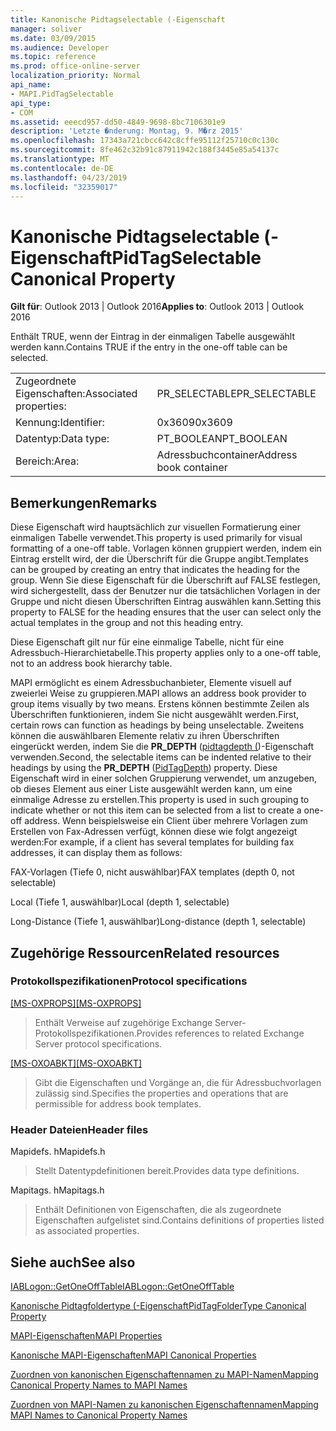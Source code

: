 ```yaml
---
title: Kanonische Pidtagselectable (-Eigenschaft
manager: soliver
ms.date: 03/09/2015
ms.audience: Developer
ms.topic: reference
ms.prod: office-online-server
localization_priority: Normal
api_name:
- MAPI.PidTagSelectable
api_type:
- COM
ms.assetid: eeecd957-dd50-4849-9698-8bc7106301e9
description: 'Letzte �nderung: Montag, 9. M�rz 2015'
ms.openlocfilehash: 17343a721cbcc642c8cffe95112f25710c0c130c
ms.sourcegitcommit: 8fe462c32b91c87911942c188f3445e85a54137c
ms.translationtype: MT
ms.contentlocale: de-DE
ms.lasthandoff: 04/23/2019
ms.locfileid: "32359017"
---
```

# <a name="pidtagselectable-canonical-property"></a><span data-ttu-id="d6ba9-103">Kanonische Pidtagselectable (-Eigenschaft</span><span class="sxs-lookup"><span data-stu-id="d6ba9-103">PidTagSelectable Canonical Property</span></span>

  
  
<span data-ttu-id="d6ba9-104">**Gilt für**: Outlook 2013 | Outlook 2016</span><span class="sxs-lookup"><span data-stu-id="d6ba9-104">**Applies to**: Outlook 2013 | Outlook 2016</span></span> 
  
<span data-ttu-id="d6ba9-105">Enthält TRUE, wenn der Eintrag in der einmaligen Tabelle ausgewählt werden kann.</span><span class="sxs-lookup"><span data-stu-id="d6ba9-105">Contains TRUE if the entry in the one-off table can be selected.</span></span> 
  
|||
|:-----|:-----|
|<span data-ttu-id="d6ba9-106">Zugeordnete Eigenschaften:</span><span class="sxs-lookup"><span data-stu-id="d6ba9-106">Associated properties:</span></span>  <br/> |<span data-ttu-id="d6ba9-107">PR_SELECTABLE</span><span class="sxs-lookup"><span data-stu-id="d6ba9-107">PR_SELECTABLE</span></span>  <br/> |
|<span data-ttu-id="d6ba9-108">Kennung:</span><span class="sxs-lookup"><span data-stu-id="d6ba9-108">Identifier:</span></span>  <br/> |<span data-ttu-id="d6ba9-109">0x3609</span><span class="sxs-lookup"><span data-stu-id="d6ba9-109">0x3609</span></span>  <br/> |
|<span data-ttu-id="d6ba9-110">Datentyp:</span><span class="sxs-lookup"><span data-stu-id="d6ba9-110">Data type:</span></span>  <br/> |<span data-ttu-id="d6ba9-111">PT_BOOLEAN</span><span class="sxs-lookup"><span data-stu-id="d6ba9-111">PT_BOOLEAN</span></span>  <br/> |
|<span data-ttu-id="d6ba9-112">Bereich:</span><span class="sxs-lookup"><span data-stu-id="d6ba9-112">Area:</span></span>  <br/> |<span data-ttu-id="d6ba9-113">Adressbuchcontainer</span><span class="sxs-lookup"><span data-stu-id="d6ba9-113">Address book container</span></span>  <br/> |
   
## <a name="remarks"></a><span data-ttu-id="d6ba9-114">Bemerkungen</span><span class="sxs-lookup"><span data-stu-id="d6ba9-114">Remarks</span></span>

<span data-ttu-id="d6ba9-115">Diese Eigenschaft wird hauptsächlich zur visuellen Formatierung einer einmaligen Tabelle verwendet.</span><span class="sxs-lookup"><span data-stu-id="d6ba9-115">This property is used primarily for visual formatting of a one-off table.</span></span> <span data-ttu-id="d6ba9-116">Vorlagen können gruppiert werden, indem ein Eintrag erstellt wird, der die Überschrift für die Gruppe angibt.</span><span class="sxs-lookup"><span data-stu-id="d6ba9-116">Templates can be grouped by creating an entry that indicates the heading for the group.</span></span> <span data-ttu-id="d6ba9-117">Wenn Sie diese Eigenschaft für die Überschrift auf FALSE festlegen, wird sichergestellt, dass der Benutzer nur die tatsächlichen Vorlagen in der Gruppe und nicht diesen Überschriften Eintrag auswählen kann.</span><span class="sxs-lookup"><span data-stu-id="d6ba9-117">Setting this property to FALSE for the heading ensures that the user can select only the actual templates in the group and not this heading entry.</span></span> 
  
<span data-ttu-id="d6ba9-118">Diese Eigenschaft gilt nur für eine einmalige Tabelle, nicht für eine Adressbuch-Hierarchietabelle.</span><span class="sxs-lookup"><span data-stu-id="d6ba9-118">This property applies only to a one-off table, not to an address book hierarchy table.</span></span> 
  
<span data-ttu-id="d6ba9-119">MAPI ermöglicht es einem Adressbuchanbieter, Elemente visuell auf zweierlei Weise zu gruppieren.</span><span class="sxs-lookup"><span data-stu-id="d6ba9-119">MAPI allows an address book provider to group items visually by two means.</span></span> <span data-ttu-id="d6ba9-120">Erstens können bestimmte Zeilen als Überschriften funktionieren, indem Sie nicht ausgewählt werden.</span><span class="sxs-lookup"><span data-stu-id="d6ba9-120">First, certain rows can function as headings by being unselectable.</span></span> <span data-ttu-id="d6ba9-121">Zweitens können die auswählbaren Elemente relativ zu ihren Überschriften eingerückt werden, indem Sie die **PR_DEPTH** ([pidtagdepth (](pidtagdepth-canonical-property.md))-Eigenschaft verwenden.</span><span class="sxs-lookup"><span data-stu-id="d6ba9-121">Second, the selectable items can be indented relative to their headings by using the **PR_DEPTH** ([PidTagDepth](pidtagdepth-canonical-property.md)) property.</span></span> <span data-ttu-id="d6ba9-122">Diese Eigenschaft wird in einer solchen Gruppierung verwendet, um anzugeben, ob dieses Element aus einer Liste ausgewählt werden kann, um eine einmalige Adresse zu erstellen.</span><span class="sxs-lookup"><span data-stu-id="d6ba9-122">This property is used in such grouping to indicate whether or not this item can be selected from a list to create a one-off address.</span></span> <span data-ttu-id="d6ba9-123">Wenn beispielsweise ein Client über mehrere Vorlagen zum Erstellen von Fax-Adressen verfügt, können diese wie folgt angezeigt werden:</span><span class="sxs-lookup"><span data-stu-id="d6ba9-123">For example, if a client has several templates for building fax addresses, it can display them as follows:</span></span> 
  
<span data-ttu-id="d6ba9-124">FAX-Vorlagen (Tiefe 0, nicht auswählbar)</span><span class="sxs-lookup"><span data-stu-id="d6ba9-124">FAX templates (depth 0, not selectable)</span></span>
  
 <span data-ttu-id="d6ba9-125">Local (Tiefe 1, auswählbar)</span><span class="sxs-lookup"><span data-stu-id="d6ba9-125">Local (depth 1, selectable)</span></span> 
  
 <span data-ttu-id="d6ba9-126">Long-Distance (Tiefe 1, auswählbar)</span><span class="sxs-lookup"><span data-stu-id="d6ba9-126">Long-distance (depth 1, selectable)</span></span> 
  
## <a name="related-resources"></a><span data-ttu-id="d6ba9-127">Zugehörige Ressourcen</span><span class="sxs-lookup"><span data-stu-id="d6ba9-127">Related resources</span></span>

### <a name="protocol-specifications"></a><span data-ttu-id="d6ba9-128">Protokollspezifikationen</span><span class="sxs-lookup"><span data-stu-id="d6ba9-128">Protocol specifications</span></span>

<span data-ttu-id="d6ba9-129">[[MS-OXPROPS]](https://msdn.microsoft.com/library/f6ab1613-aefe-447d-a49c-18217230b148%28Office.15%29.aspx)</span><span class="sxs-lookup"><span data-stu-id="d6ba9-129">[[MS-OXPROPS]](https://msdn.microsoft.com/library/f6ab1613-aefe-447d-a49c-18217230b148%28Office.15%29.aspx)</span></span>
  
> <span data-ttu-id="d6ba9-130">Enthält Verweise auf zugehörige Exchange Server-Protokollspezifikationen.</span><span class="sxs-lookup"><span data-stu-id="d6ba9-130">Provides references to related Exchange Server protocol specifications.</span></span>
    
<span data-ttu-id="d6ba9-131">[[MS-OXOABKT]](https://msdn.microsoft.com/library/cd5a3e78-1eeb-4a75-88eb-e82c8c96ff31%28Office.15%29.aspx)</span><span class="sxs-lookup"><span data-stu-id="d6ba9-131">[[MS-OXOABKT]](https://msdn.microsoft.com/library/cd5a3e78-1eeb-4a75-88eb-e82c8c96ff31%28Office.15%29.aspx)</span></span>
  
> <span data-ttu-id="d6ba9-132">Gibt die Eigenschaften und Vorgänge an, die für Adressbuchvorlagen zulässig sind.</span><span class="sxs-lookup"><span data-stu-id="d6ba9-132">Specifies the properties and operations that are permissible for address book templates.</span></span>
    
### <a name="header-files"></a><span data-ttu-id="d6ba9-133">Header Dateien</span><span class="sxs-lookup"><span data-stu-id="d6ba9-133">Header files</span></span>

<span data-ttu-id="d6ba9-134">Mapidefs. h</span><span class="sxs-lookup"><span data-stu-id="d6ba9-134">Mapidefs.h</span></span>
  
> <span data-ttu-id="d6ba9-135">Stellt Datentypdefinitionen bereit.</span><span class="sxs-lookup"><span data-stu-id="d6ba9-135">Provides data type definitions.</span></span>
    
<span data-ttu-id="d6ba9-136">Mapitags. h</span><span class="sxs-lookup"><span data-stu-id="d6ba9-136">Mapitags.h</span></span>
  
> <span data-ttu-id="d6ba9-137">Enthält Definitionen von Eigenschaften, die als zugeordnete Eigenschaften aufgelistet sind.</span><span class="sxs-lookup"><span data-stu-id="d6ba9-137">Contains definitions of properties listed as associated properties.</span></span>
    
## <a name="see-also"></a><span data-ttu-id="d6ba9-138">Siehe auch</span><span class="sxs-lookup"><span data-stu-id="d6ba9-138">See also</span></span>



[<span data-ttu-id="d6ba9-139">IABLogon::GetOneOffTable</span><span class="sxs-lookup"><span data-stu-id="d6ba9-139">IABLogon::GetOneOffTable</span></span>](iablogon-getoneofftable.md)
  
[<span data-ttu-id="d6ba9-140">Kanonische Pidtagfoldertype (-Eigenschaft</span><span class="sxs-lookup"><span data-stu-id="d6ba9-140">PidTagFolderType Canonical Property</span></span>](pidtagfoldertype-canonical-property.md)


[<span data-ttu-id="d6ba9-141">MAPI-Eigenschaften</span><span class="sxs-lookup"><span data-stu-id="d6ba9-141">MAPI Properties</span></span>](mapi-properties.md)
  
[<span data-ttu-id="d6ba9-142">Kanonische MAPI-Eigenschaften</span><span class="sxs-lookup"><span data-stu-id="d6ba9-142">MAPI Canonical Properties</span></span>](mapi-canonical-properties.md)
  
[<span data-ttu-id="d6ba9-143">Zuordnen von kanonischen Eigenschaftennamen zu MAPI-Namen</span><span class="sxs-lookup"><span data-stu-id="d6ba9-143">Mapping Canonical Property Names to MAPI Names</span></span>](mapping-canonical-property-names-to-mapi-names.md)
  
[<span data-ttu-id="d6ba9-144">Zuordnen von MAPI-Namen zu kanonischen Eigenschaftennamen</span><span class="sxs-lookup"><span data-stu-id="d6ba9-144">Mapping MAPI Names to Canonical Property Names</span></span>](mapping-mapi-names-to-canonical-property-names.md)

